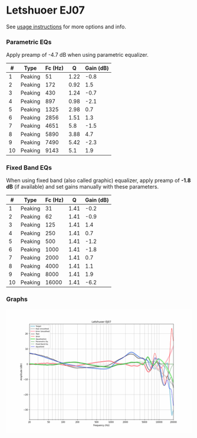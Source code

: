# Letshuoer EJ07
See [usage instructions](https://github.com/jaakkopasanen/AutoEq#usage) for more options and info.

### Parametric EQs
Apply preamp of -4.7 dB when using parametric equalizer.

|   # | Type    |   Fc (Hz) |    Q |   Gain (dB) |
|-----|---------|-----------|------|-------------|
|   1 | Peaking |        51 | 1.22 |        -0.8 |
|   2 | Peaking |       172 | 0.92 |         1.5 |
|   3 | Peaking |       430 | 1.24 |        -0.7 |
|   4 | Peaking |       897 | 0.98 |        -2.1 |
|   5 | Peaking |      1325 | 2.98 |         0.7 |
|   6 | Peaking |      2856 | 1.51 |         1.3 |
|   7 | Peaking |      4651 | 5.8  |        -1.5 |
|   8 | Peaking |      5890 | 3.88 |         4.7 |
|   9 | Peaking |      7490 | 5.42 |        -2.3 |
|  10 | Peaking |      9143 | 5.1  |         1.9 |

### Fixed Band EQs
When using fixed band (also called graphic) equalizer, apply preamp of **-1.8 dB** (if available) and set gains manually with these parameters.

|   # | Type    |   Fc (Hz) |    Q |   Gain (dB) |
|-----|---------|-----------|------|-------------|
|   1 | Peaking |        31 | 1.41 |        -0.2 |
|   2 | Peaking |        62 | 1.41 |        -0.9 |
|   3 | Peaking |       125 | 1.41 |         1.4 |
|   4 | Peaking |       250 | 1.41 |         0.7 |
|   5 | Peaking |       500 | 1.41 |        -1.2 |
|   6 | Peaking |      1000 | 1.41 |        -1.8 |
|   7 | Peaking |      2000 | 1.41 |         0.7 |
|   8 | Peaking |      4000 | 1.41 |         1.1 |
|   9 | Peaking |      8000 | 1.41 |         1.9 |
|  10 | Peaking |     16000 | 1.41 |        -6.2 |

### Graphs
![](./Letshuoer%20EJ07.png)

